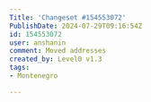```yaml
---
Title: 'Changeset #154553072'
PublishDate: 2024-07-29T09:16:54Z
id: 154553072
user: anshanin
comment: Moved addresses
created_by: Level0 v1.3
tags:
- Montenegro

---
```

